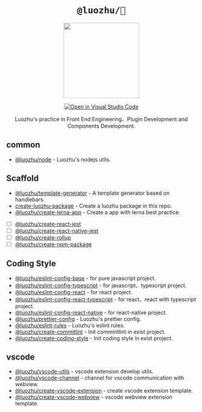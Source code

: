 [![]()]()

<div align="center">
  <h1><code>@luozhu/🎋</code></h1>
  <img alt="" src="https://user-images.githubusercontent.com/13204332/128195385-ed8af07f-78a8-4254-937a-56c816712575.png" width="200"/>
  <p><a href="https://open.vscode.dev/youngjuning/luozhu"><img alt="Open in Visual Studio Code" src="https://open.vscode.dev/badges/open-in-vscode.svg"></a></p>
  <p>Luozhu's practice in Front End Engineering、Plugin Development and Components Development.</p>
</div>

## common

- [@luozhu/node](https://github.com/youngjuning/luozhu/tree/main/packages/node/) - Luozhu's nodejs utils.

## Scaffold

- [@luozhu/template-generator](https://github.com/youngjuning/luozhu/tree/main/packages/template-generator) - A template generator based on handlebars.
- [create-luozhu-package](https://github.com/youngjuning/luozhu/tree/main/packages/create-luozhu-package/) - Create a luozhu package in this repo.
- [@luozhu/create-lerna-app](https://github.com/youngjuning/luozhu/tree/main/packages/create-lerna-app/) - Create a app with lerna best practice.
- [ ] [@luozhu/create-react-jest](https://github.com/youngjuning/luozhu/tree/main/packages/create-react-jest/)
- [ ] [@luozhu/create-react-native-jest](https://github.com/youngjuning/luozhu/tree/main/packages/create-react-native-jest/)
- [ ] [@luozhu/create-rollup](https://github.com/youngjuning/luozhu/tree/main/packages/create-rollup/)
- [ ] [@luozhu/create-npm-package](https://github.com/youngjuning/luozhu/tree/main/packages/create-npm-package/)

## Coding Style

- [@luozhu/eslint-config-base](https://github.com/youngjuning/luozhu/tree/main/packages/eslint-config-base#readme) - for pure javascript project.
- [@luozhu/eslint-config-typescript](https://github.com/youngjuning/luozhu/tree/main/packages/eslint-config-typescript#readme) - for javascript、typescript project.
- [@luozhu/eslint-config-react](https://github.com/youngjuning/luozhu/tree/main/packages/eslint-config-react#readme) - for react project.
- [@luozhu/eslint-config-react-typescript](https://github.com/youngjuning/luozhu/tree/main/packages/eslint-config-react-typescript#readme) - for react、react with typescript project.
- [@luozhu/eslint-config-react-native](https://github.com/youngjuning/luozhu/tree/main/packages/eslint-config-react-native#readme) - for react-native project.
- [@luozhu/prettier-config](https://github.com/youngjuning/luozhu/tree/main/packages/prettier-config) - Luozhu's prettier config.
- [@luozhu/eslint-rules](https://github.com/youngjuning/luozhu/tree/main/packages/eslint-rules) - Luozhu's eslint rules.
- [@luozhu/create-commitlint](https://github.com/youngjuning/luozhu/tree/main/packages/create-commitlint) - Init commintlint in exist project.
- [@luozhu/create-coding-style](https://github.com/youngjuning/luozhu/tree/main/packages/create-coding-style) - Init coding style in exist project.

## vscode

- [@luozhu/vscode-utils](https://github.com/youngjuning/luozhu/tree/main/packages/vscode-utils]/) - vscode extension develop utils.
- [@luozhu/vscode-channel](https://github.com/youngjuning/luozhu/tree/main/packages/vscode-channel/) - channel for vscode communication with webview.
- [@luozhu/create-vscode-extension](https://github.com/youngjuning/luozhu/tree/main/packages/create-vscode-extension/) - create vscode extension template.
- [@luozhu/create-vscode-webview](https://github.com/youngjuning/luozhu/tree/main/packages/create-vscode-webview/) - vscode webview extension template.
